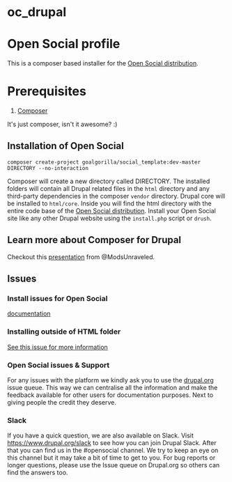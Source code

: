 # oc_drupal
Open Social profile
=======
This is a composer based installer for the [Open Social distribution](https://www.drupal.org/project/social).

# Prerequisites

1. [Composer](https://getcomposer.org/download/)

It's just composer, isn't it awesome? :)

## Installation of Open Social

```
composer create-project goalgorilla/social_template:dev-master DIRECTORY --no-interaction
```

Composer will create a new directory called DIRECTORY.
The installed folders will contain all Drupal related files in the `html`
directory and any third-party dependencies in the composer `vendor` directory.
Drupal core will be installed to `html/core`. Inside you will find the
html directory with the entire code base of the [Open Social distribution](https://www.drupal.org/project/social).
Install your Open Social site like any other Drupal website using the `install.php` script or `drush`.

## Learn more about Composer for Drupal

Checkout this [presentation](https://docs.google.com/presentation/d/1gxcxT6o47xVrfsZ7ZSQKjBRT-gfE54A1Z9kjvvGHwCo/edit#slide=id.p) from @ModsUnraveled.

## Issues

### Install issues for Open Social
[documentation](https://www.drupal.org/docs/8/distributions/open-social/installing-and-updating)

### Installing outside of HTML folder
[See this issue for more information](https://www.drupal.org/project/social/issues/2792543#comment-11591981)

### Open Social issues & Support
For any issues with the platform we kindly ask you to use the [drupal.org](https://www.drupal.org/project/issues/social) issue queue.
This way we can centralise all the information and make the feedback available 
for other users for documentation purposes. Next to giving people the credit they deserve.

### **Slack**
If you have a quick question, we are also available on Slack. Visit https://www.drupal.org/slack to see how you can join Drupal Slack. After that you can find us in the #opensocial channel. We try to keep an eye on this channel but it may take a bit of time to get to you. For bug reports or longer questions, please use the Issue queue on Drupal.org so others can find the answers too.
